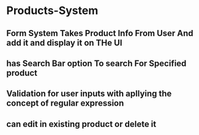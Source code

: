 ﻿# Products-System
## Form System Takes Product Info From User And add it and display it on THe UI
## has Search Bar option To search For Specified product 
## Validation for user inputs with apllying the concept of regular expression 
## can edit in existing product or delete it 
